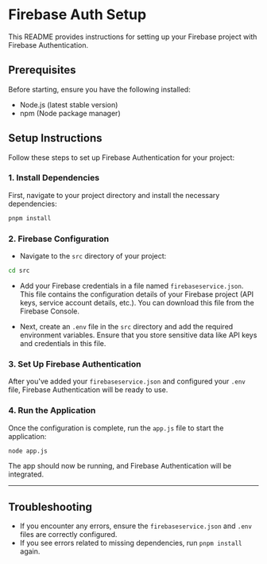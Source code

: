 # Firebase Auth Setup

This README provides instructions for setting up your Firebase project with Firebase Authentication.

## Prerequisites

Before starting, ensure you have the following installed:
- Node.js (latest stable version)
- npm (Node package manager)

## Setup Instructions

Follow these steps to set up Firebase Authentication for your project:

### 1. Install Dependencies
First, navigate to your project directory and install the necessary dependencies:

```bash
pnpm install
```

### 2. Firebase Configuration
- Navigate to the `src` directory of your project:

```bash
cd src
```

- Add your Firebase credentials in a file named `firebaseservice.json`. This file contains the configuration details of your Firebase project (API keys, service account details, etc.). You can download this file from the Firebase Console.

- Next, create an `.env` file in the `src` directory and add the required environment variables. Ensure that you store sensitive data like API keys and credentials in this file.

### 3. Set Up Firebase Authentication
After you've added your `firebaseservice.json` and configured your `.env` file, Firebase Authentication will be ready to use.

### 4. Run the Application
Once the configuration is complete, run the `app.js` file to start the application:

```bash
node app.js
```

The app should now be running, and Firebase Authentication will be integrated.

---

## Troubleshooting

- If you encounter any errors, ensure the `firebaseservice.json` and `.env` files are correctly configured.
- If you see errors related to missing dependencies, run `pnpm install` again.
